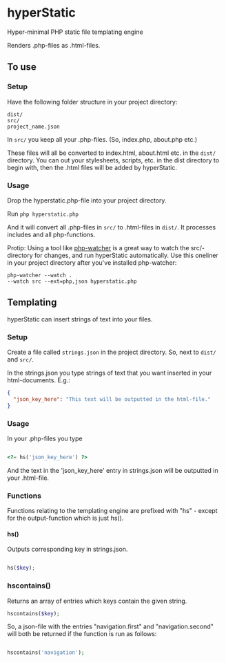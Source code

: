 # hyperStatic 

Hyper-minimal PHP static file templating engine

Renders .php-files as .html-files.

## To use

### Setup
Have the following folder structure in your project directory:

```
dist/
src/
project_name.json
```

In `src/` you keep all your .php-files.
(So, index.php, about.php etc.)

These files will all be converted to index.html, about.html etc.
in the `dist/` directory.
You can out your stylesheets, scripts, etc.
in the dist directory to begin with, then the .html files will be added by hyperStatic.

### Usage
Drop the hyperstatic.php-file into your project directory.

Run `php hyperstatic.php`

And it will convert all .php-files in `src/` to .html-files in `dist/`.
It processes includes and all php-functions.

Protip: Using a tool like [php-watcher](https://github.com/seregazhuk/php-watcher) is a great way to watch the src/-directory for changes, and run hyperStatic automatically.
Use this oneliner in your project directory after you've installed php-watcher:

```
php-watcher --watch .
--watch src --ext=php,json hyperstatic.php
```

## Templating
hyperStatic can insert strings of text into your files.

### Setup
Create a file called `strings.json` in the project directory.
So, next to `dist/` and `src/`.

In the strings.json you type strings of text that you want inserted in your html-documents.
E.g.:

```json
{
  "json_key_here": "This text will be outputted in the html-file."
}
```

### Usage
In your .php-files you type

```php

<?= hs('json_key_here') ?>

```

And the text in the 'json_key_here' entry in strings.json will be outputted in your .html-file.

### Functions
Functions relating to the templating engine are prefixed with "hs" - except for the output-function which is just hs().

#### hs()
Outputs corresponding key in strings.json.

```php

hs($key);

```

### hscontains()
Returns an array of entries which keys contain the given string.

```php
hscontains($key);
```

So, a json-file with the entries "navigation.first" and "navigation.second" will both be returned if the function is run as follows:

```php

hscontains('navigation');

```


